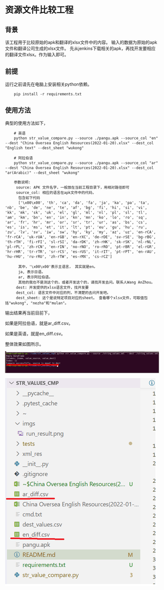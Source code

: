 # 资源文件比较工程

## 背景

该工程用于比较原始的apk和翻译的xlsx文件中的内容。
输入的数据为原始的apk文件和翻译公司生成的xlsx文件。
先从jenkins下载相关的apk，再找开发要相应的翻译文件xlsx。作为输入即可。


## 前提

运行之前请先在电脑上安装相关python依赖。
```shell
    pip install -r requirements.txt
```


## 使用方法

典型的使用方法如下，

```shell
    # 英语
    python str_value_compare.py --source ./pangu.apk --source_col "en" --dest "China Oversea English Resources(2022-01-20).xlsx" --dest_col "English text" --dest_sheet "wukong"

    # 阿拉伯语
    python str_value_compare.py --source ./pangu.apk --source_col "ar" --dest "China Oversea English Resources(2022-01-20).xlsx" --dest_col "ar(Arabic)" --dest_sheet "wukong"

```

```shell
    参数说明:
     source: APK 文件名字，一般放在当前工程目录下，用相对路径即可
     source_col: 相应的语言在apk文件中的代码，
      包含如下代码
      ['\x00\x00', 'th', 'ca', 'da', 'fa', 'ja', 'ka', 'pa', 'ta', 'nb', 'be', 'de', 'ne', 'te', 'af', 'bg', 'fi', 'hi', 'si', 'vi', 'kk', 'mk', 'sk', 'uk', 'el', 'gl', 'ml', 'nl', 'pl', 'sl', 'tl', 'am', 'km', 'bn', 'en', 'in', 'kn', 'mn', 'ko', 'lo', 'ro', 'sq', 'ar', 'fr', 'hr', 'mr', 'or', 'sr', 'tr', 'ur', 'as', 'bs', 'cs', 'es', 'is', 'ms', 'et', 'it', 'lt', 'pt', 'eu', 'gu', 'hu', 'ru', 'zu', 'lv', 'sv', 'iw', 'sw', 'hy', 'ky', 'my', 'az', 'uz', 'en-rCA', 'fr-rCA', 'uk-rUA', 'en-rGB', 'en-rXC', 'de-rDE', 'sv-rSE', 'bg-rBG', 'th-rTH', 'fi-rFI', 'sl-rSI', 'da-rDK', 'zh-rHK', 'sk-rSK', 'nl-rNL', 'pl-rPL', 'zh-rCN', 'en-rIN', 'no-rNO', 'ro-rRO', 'pt-rBR', 'el-rGR', 'hr-rHR', 'tr-rTR', 'sr-rCS', 'es-rUS', 'it-rIT', 'pt-rPT', 'en-rAU', 'hu-rHU', 'ru-rRU', 'zh-rTW', 'es-rMX', 'cs-rCZ']

      其中，'\x00\x00'表示主语言， 其实就是en。
      ja, 表示日语。
      ar, 表示阿拉伯语。
      其他的我也不是测这个的，或者开发这个的，请找开发去问。联系人Wang AnZhou。
     dest: 开发提供的xlsx语言文件，找开发要
     dest_col: 语言文件中对应的列，不清楚的去问开发吧。
     dest_sheet: 这个是说特定项目对应的sheet。 查看哪个xlsx文件，可取值包括"wukong", "nezha"和"mulan"。
```


输出结果再当前目前下，

如果是阿拉伯语，就是ar_diff.csv。

如果是英语，就是en_diff.csv。

整体效果如图所示。

![Run result](./imgs/run_result.png)

![Diff CSV](./imgs/res_diff.png)
